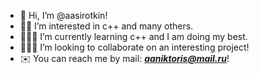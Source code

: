 - 🎃 Hi, I’m @aasirotkin!
- 🤦‍♂️ I’m interested in c++ and many others.
- 👨🏼‍🔧 I’m currently learning c++ and I am doing my best.
- 👨🏻‍🦽 I’m looking to collaborate on an interesting project!
- ✉️ You can reach me by mail: ***aaniktoris@mail.ru***!

<!---
aasirotkin/aasirotkin is a ✨ special ✨ repository because its `README.md` (this file) appears on your GitHub profile.
You can click the Preview link to take a look at your changes.
--->
